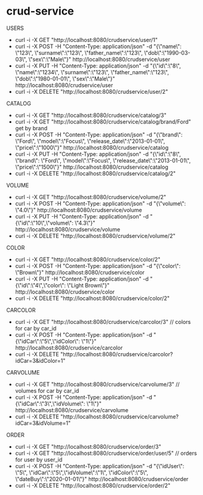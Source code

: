 # crud-service

<p>USERS</p>
<ul>
<li>curl -i -X GET "http://localhost:8080/crudservice/user/1"</li>
<li>curl -i -X POST -H "Content-Type: application/json" -d "{\"name\": \"123\", \"surname\":\"123\", \"father_name\":\"123\", \"dob\":\"1990-03-03\", \"sex\":\"Male\"}" http://localhost:8080/crudservice/user </li>
<li>curl -i -X PUT -H "Content-Type: application/json" -d "{\"id\":\"8\", \"name\":\"1234\", \"surname\":\"123\", \"father_name\":\"123\", \"dob\":\"1980-01-01\", \"sex\":\"Male\"}" http://localhost:8080/crudservice/user</li>
<li>curl -i -X DELETE "http://localhost:8080/crudservice/user/2" </li>
</ul>

<p>CATALOG</p>
<ul>
<li>curl -i -X GET "http://localhost:8080/crudservice/catalog/3" </li>
<li>curl -i -X GET "http://localhost:8080/crudservice/catalog/brand/Ford" get by brand  </li>
<li>curl -i -X POST -H "Content-Type: application/json" -d "{\"brand\": \"Ford\", \"model\":\"Focus\", \"release_date\":\"2013-01-01\", \"price\":\"1000\"}" http://localhost:8080/crudservice/catalog </li>
<li>curl -i -X PUT -H "Content-Type: application/json" -d "{\"id\":\"8\", \"brand\": \"Ford\", \"model\":\"Focus\", \"release_date\":\"2013-01-01\", \"price\":\"1500\"}" http://localhost:8080/crudservice/catalog</li>
<li>curl -i -X DELETE "http://localhost:8080/crudservice/catalog/2" </li>
</ul>

<p>VOLUME</p>
<ul>
<li>curl -i -X GET "http://localhost:8080/crudservice/volume/2" </li>
<li>curl -i -X POST -H "Content-Type: application/json" -d "{\"volume\": \"4.0\"}" http://localhost:8080/crudservice/volume</li>
<li>curl -i -X PUT -H "Content-Type: application/json" -d "{\"id\":\"10\",\"volume\": \"4.3\"}" http://localhost:8080/crudservice/volume</li>
<li>curl -i -X DELETE "http://localhost:8080/crudservice/volume/2" </li>
</ul>

<p>COLOR</p>
<ul>
<li>curl -i -X GET "http://localhost:8080/crudservice/color/2" </li>
<li>curl -i -X POST -H "Content-Type: application/json" -d "{\"color\": \"Brown\"}" http://localhost:8080/crudservice/color</li>
<li>curl -i -X PUT -H "Content-Type: application/json" -d "{\"id\":\"4\",\"color\": \"Light Brown\"}" http://localhost:8080/crudservice/color</li>
<li>curl -i -X DELETE "http://localhost:8080/crudservice/color/2" </li>
</ul>

<p>CARCOLOR</p>
<ul>
<li>curl -i -X GET "http://localhost:8080/crudservice/carcolor/3" // colors for car by car_id</li>
<li>curl -i -X POST -H "Content-Type: application/json" -d "{\"idCar\":\"5\",\"idColor\": \"1\"}" http://localhost:8080/crudservice/carcolor</li>
<li>curl -i -X DELETE "http://localhost:8080/crudservice/carcolor?idCar=3&idColor=1"</li>
</ul>

<p>CARVOLUME</p>
<ul>
<li>curl -i -X GET "http://localhost:8080/crudservice/carvolume/3" // volumes for car by car_id</li>
<li>curl -i -X POST -H "Content-Type: application/json" -d "{\"idCar\":\"3\",\"idVolume\": \"1\"}" http://localhost:8080/crudservice/carvolume</li>
<li>curl -i -X DELETE "http://localhost:8080/crudservice/carvolume?idCar=3&idVolume=1"</li>
</ul>

<p>ORDER</p>
<ul>
<li>curl -i -X GET "http://localhost:8080/crudservice/order/3" </li>
<li>curl -i -X GET "http://localhost:8080/crudservice/order/user/5" // orders for user by user_id</li>
<li>curl -i -X POST -H "Content-Type: application/json" -d "{\"idUser\": \"5\", \"idCar\":\"5\",\"idVolume\":\"1\", \"idColor\":\"5\", \"dateBuy\":\"2020-01-01\"}" http://localhost:8080/crudservice/order</li>
<li>curl -i -X DELETE "http://localhost:8080/crudservice/order/2" </li>
</ul>
